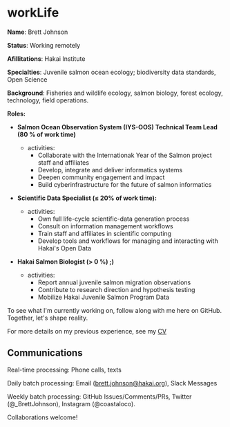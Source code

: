 # workLife

**Name**:  Brett Johnson

**Status**: Working remotely

**Afillitations**: Hakai Institute

**Specialties**: Juvenile salmon ocean ecology; biodiversity data standards, Open Science   

**Background**: Fisheries and wildlife ecology, salmon biology, forest ecology, technology, field operations.

**Roles:** 

* **Salmon Ocean Observation System (IYS-OOS) Technical Team Lead (80 % of work time)**
  + activities:
    - Collaborate with the Internationak Year of the Salmon project staff and affiliates
    - Develop, integrate and deliver informatics systems
    - Deepen community engagement and impact
    - Build cyberinfrastructure for the future of salmon informatics
    

* **Scientific Data Specialist (≤ 20% of work time):**
  + activities: 
    - Own full life-cycle scientific-data generation process
    - Consult on information management workflows
    - Train staff and affiliates in scientific computing
    - Develop tools and workflows for managing and interacting with Hakai's Open Data

* **Hakai Salmon Biologist (> 0 %) ;)**
  + activities:
    - Report annual juvenile salmon migration observations
    - Contribute to research direction and hypothesis testing
    - Mobilize Hakai Juvenile Salmon Program Data
    

To see what I'm currently working on, follow along with me here on GitHub. Together, let's shape reality.

For more details on my previous experience, see my [CV](https://github.com/Br-Johnson/CV/blob/master/cv.pdf)

## Communications

Real-time processing: Phone calls, texts

Daily batch processing: Email (brett.johnson@hakai.org), Slack Messages

Weekly batch processing: GitHub Issues/Comments/PRs, Twitter (@_BrettJohnson), Instagram (@coastaloco).

Collaborations welcome!

